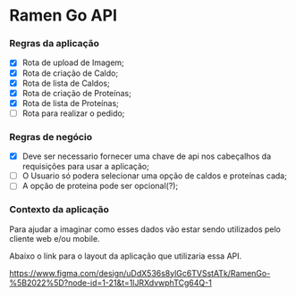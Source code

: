 # Ramen Go API

### Regras da aplicação

- [X] Rota de upload de Imagem;
- [X] Rota de criação de Caldo; 
- [X] Rota de lista de Caldos; 
- [X] Rota de criação de Proteínas; 
- [X] Rota de lista de Proteínas;
- [ ] Rota para realizar o pedido;

### Regras de negócio
- [X] Deve ser necessario fornecer uma chave de api nos cabeçalhos da requisições para usar a aplicação;
- [ ] O Usuario só podera selecionar uma opção de caldos e proteínas cada;
- [ ] A opção de proteina pode ser opcional(?);

### Contexto da aplicação

Para ajudar a imaginar como esses dados vão estar sendo utilizados pelo cliente web e/ou mobile.

Abaixo o link para o layout da aplicação que utilizaria essa API.

https://www.figma.com/design/uDdX536s8ylGc6TVSstATk/RamenGo-%5B2022%5D?node-id=1-21&t=1lJRXdvwphTCg64Q-1